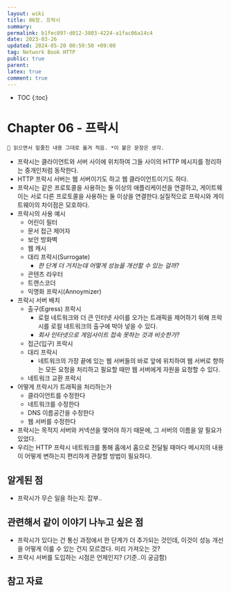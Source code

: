 ```yaml
---
layout: wiki
title: 06장. 프락시
summary: 
permalink: b1fec897-d012-3803-4224-a1fac06a14c4
date: 2023-03-26
updated: 2024-05-20 00:59:50 +09:00
tag: Network Book HTTP
public: true
parent: 
latex: true
comment: true
---
```


* TOC
{:toc}

# Chapter 06 - 프락시

```
📌 읽으면서 밑줄친 내용 그대로 옮겨 적음. *이 붙은 문장은 생각.
```

- 프락시는 클라이언트와 서버 사이에 위치하여 그들 사이의 HTTP 메시지를 정리하는 중개인처럼 동작한다.
- HTTP 프락시 서버는 웹 서버이기도 하고 웹 클라이언트이기도 하다.
- 프락시는 같은 프로토콜을 사용하는 둘 이상의 애플리케이션을 연결하고, 게이트웨이는 서로 다른 프로토콜을 사용하는 둘 이상을 연결한다.실질적으로 프락시와 게이트웨이의 차이점은 모호하다.
- 프락시의 사용 예시
	- 어린이 필터
	- 문서 접근 제어자
	- 보안 방화벽
	- 웹 캐시
	- 대리 프락시(Surrogate)
		- *한 단계 더 거치는데 어떻게 성능을 개선할 수 있는 걸까?*
	- 콘텐츠 라우터
	- 트랜스코더
	- 익명화 프락시(Annoymizer)
- 프락시 서버 배치
	- 출구(Egress) 프락시
		- 로컬 네트워크와 더 큰 인터넷 사이를 오가는 트래픽을 제어하기 위해 프락시를 로컬 네트워크의 출구에 박아 넣을 수 있다.
		- *회사 인터넷으로 게임사이트 접속 못하는 것과 비슷한가?*
	- 접근(입구) 프락시
	- 대리 프락시
		- 네트워크의 가장 끝에 있는 웹 서버들의 바로 앞에 위치하여 웹 서버로 향하는 모든 요청을 처리하고 필요할 때만 웹 서버에게 자원을 요청할 수 있다.
	- 네트워크 교환 프락시
- 어떻게 프락시가 트래픽을 처리하는가
	- 클라이언트를 수정한다
	- 네트워크를 수정한다
	- DNS 이름공간을 수정한다
	- 웹 서버를 수정한다
- 프락시는 목적지 서버와 커넥션을 맺어야 하기 때문에, 그 서버의 이름을 알 필요가 있었다.
- 우리는 HTTP 프락시 네트워크를 통해 홉에서 홉으로 전달될 때마다 메시지의 내용이 어떻게 변하는지 편리하게 관찰할 방법이 필요하다.

## 알게된 점

- 프락시가 무슨 일을 하는지: 잡부..

## 관련해서 같이 이야기 나누고 싶은 점

- 프락시가 있다는 건 통신 과정에서 한 단계가 더 추가되는 것인데, 이것이 성능 개선을 어떻게 이룰 수 있는 건지 모르겠다. 미리 가져오는 것?
- 프락시 서버를 도입하는 시점은 언제인지? (기준..이 궁금함)

## 참고 자료

